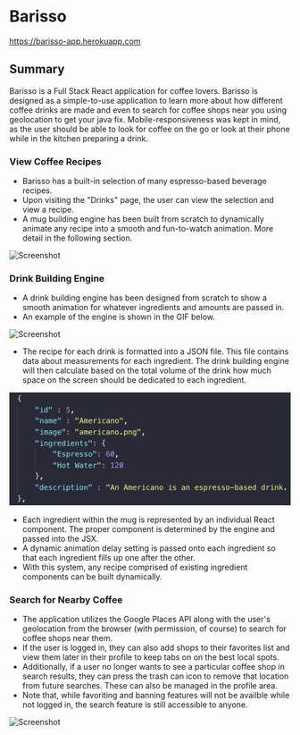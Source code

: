 # Barisso
https://barisso-app.herokuapp.com

## Summary
Barisso is a Full Stack React application for coffee lovers. Barisso is designed as a simple-to-use application to learn more about how different coffee drinks are made and even to search for coffee shops near you using geolocation to get your java fix. Mobile-responsiveness was kept in mind, as the user should be able to look for coffee on the go or look at their phone while in the kitchen preparing a drink.

### View Coffee Recipes
* Barisso has a built-in selection of many espresso-based beverage recipes. 
* Upon visiting the "Drinks" page, the user can view the selection and view a recipe.
* A mug building engine has been built from scratch to dynamically animate any recipe into a smooth and fun-to-watch animation. More detail in the following section.
  
![Screenshot](README-resources/drink-page.gif)

### Drink Building Engine
* A drink building engine has been designed from scratch to show a smooth animation for whatever ingredients and amounts are passed in.
* An example of the engine is shown in the GIF below.

![Screenshot](README-resources/drink-engine.gif)

* The recipe for each drink is formatted into a JSON file. This file contains data about measurements for each ingredient. The drink building engine will then calculate based on the total volume of the drink how much space on the screen should be dedicated to each ingredient.

![Screenshot](README-resources/JSON-example.png)

* Each ingredient within the mug is represented by an individual React component. The proper component is determined by the engine and passed into the JSX.
* A dynamic animation delay setting is passed onto each ingredient so that each ingredient fills up one after the other. 
* With this system, any recipe comprised of existing ingredient components can be built dynamically.

### Search for Nearby Coffee
* The application utilizes the Google Places API along with the user's geolocation from the browser (with permission, of course) to search for coffee shops near them. 
* If the user is logged in, they can also add shops to their favorites list and view them later in their profile to keep tabs on on the best local spots. 
* Additionally, if a user no longer wants to see a particular coffee shop in search results, they can press the trash can icon to remove that location from future searches. These can also be managed in the profile area.
* Note that, while favoriting and banning features will not be availble while not logged in, the search feature is still accessible to anyone.

![Screenshot](search.gif)
